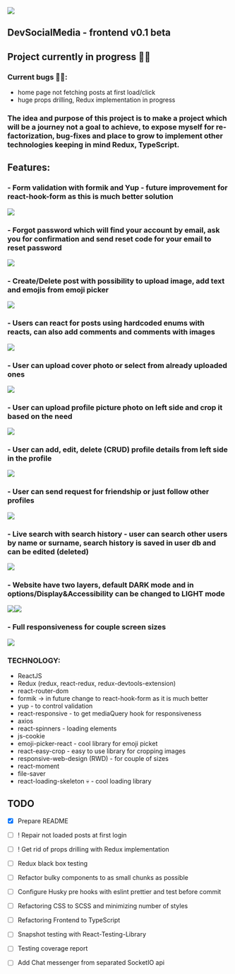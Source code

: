 ![](readme/logo.png)  
## DevSocialMedia - frontend v0.1 beta

## Project currently in progress 👷‍♂️

### Current bugs 🐛🐛:
- home page not fetching posts at first load/click
- huge props drilling, Redux implementation in progress

### The idea and purpose of this project is to make a project which will be a journey not a goal to achieve,  to expose myself for re-factorization, bug-fixes and place to grow to implement other technologies keeping in mind Redux, TypeScript.


## Features:

### - Form validation with formik and Yup - future improvement for react-hook-form as this is much better solution 
![](readme/form-validation.png)  

### - Forgot password which will find your account by email, ask you for confirmation and send reset code for your email to reset password 
![](readme/forgot-password.png)

### - Create/Delete post with possibility to upload image, add text and emojis from emoji picker  
![](readme/create-post.png)

### - Users can react for posts using hardcoded enums with reacts, can also add comments and comments with images
![](readme/reactions-comments%202.png)

### - User can upload cover photo or select from already uploaded ones
![](readme/upload-photo.png)

### - User can upload profile picture photo on left side and crop it based on the need
![](readme/crop-profile-picture.png)

### - User can add, edit, delete (CRUD) profile details from left side in the profile
![](readme/edit-profile-details.png)

### - User can send request for friendship or just follow other profiles
![](readme/friend-follow-friends-mini.png)

### - Live search with search history - user can search other users by name or surname, search history is saved in user db and can be edited (deleted)
![](readme/live-search-search-history.png)


### - Website have two layers, default DARK mode and in options/Display&Accessibility can be changed to LIGHT mode
![](readme/dark-mode.png)![](readme/light-mode.png)

### - Full responsiveness for couple screen sizes 
![](readme/RWD.png)

### TECHNOLOGY:
- ReactJS
- Redux (redux, react-redux, redux-devtools-extension)
- react-router-dom
- formik -> in future change to react-hook-form as it is much better
- yup - to control validation
- react-responsive - to get mediaQuery hook for responsiveness
- axios
- react-spinners - loading elements
- js-cookie
- emoji-picker-react - cool library for emoji picket
- react-easy-crop - easy to use library for cropping images
- responsive-web-design (RWD) - for couple of sizes
- react-moment
- file-saver
- react-loading-skeleton 💀 - cool loading library


## TODO
- [x] Prepare README
- [ ] ! Repair not loaded posts at first login
- [ ] ! Get rid of props drilling with Redux implementation
- [ ] Redux black box testing
- [ ] Refactor bulky components to as small chunks as possible 
- [ ] Configure Husky pre hooks with eslint prettier and test before commit
- [ ] Refactoring CSS to SCSS and minimizing number of styles
- [ ] Refactoring Frontend to TypeScript
- [ ] Snapshot testing with React-Testing-Library
- [ ] Testing coverage report
- [ ] Add Chat messenger from separated SocketIO api

